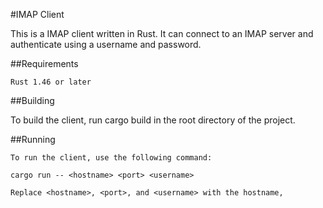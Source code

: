 

#IMAP Client

This is a IMAP client written in Rust. It can connect to an IMAP server and authenticate using a username and password.

##Requirements

    Rust 1.46 or later

##Building

To build the client, run cargo build in the root directory of the project.

##Running

```
To run the client, use the following command:

cargo run -- <hostname> <port> <username>

Replace <hostname>, <port>, and <username> with the hostname,
